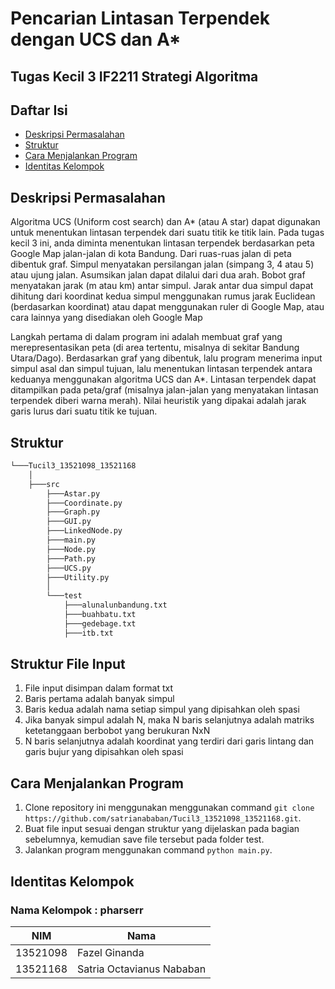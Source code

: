 # Pencarian Lintasan Terpendek dengan UCS dan A*
## Tugas Kecil 3 IF2211 Strategi Algoritma

## Daftar Isi
* [Deskripsi Permasalahan](#deskripsi-permasalahan)
* [Struktur](#struktur)
* [Cara Menjalankan Program](#cara-menjalankan-program)
* [Identitas Kelompok](#identitas-kelompok)

## Deskripsi Permasalahan
Algoritma UCS (Uniform cost search) dan A* (atau A star) dapat digunakan untuk menentukan
lintasan terpendek dari suatu titik ke titik lain. Pada tugas kecil 3 ini, anda diminta menentukan
lintasan terpendek berdasarkan peta Google Map jalan-jalan di kota Bandung. Dari ruas-ruas jalan
di peta dibentuk graf. Simpul menyatakan persilangan jalan (simpang 3, 4 atau 5) atau ujung jalan.
Asumsikan jalan dapat dilalui dari dua arah. Bobot graf menyatakan jarak (m atau km) antar simpul.
Jarak antar dua simpul dapat dihitung dari koordinat kedua simpul menggunakan rumus jarak
Euclidean (berdasarkan koordinat) atau dapat menggunakan ruler di Google Map, atau cara
lainnya yang disediakan oleh Google Map

Langkah pertama di dalam program ini adalah membuat graf yang merepresentasikan peta (di area
tertentu, misalnya di sekitar Bandung Utara/Dago). Berdasarkan graf yang dibentuk, lalu program
menerima input simpul asal dan simpul tujuan, lalu menentukan lintasan terpendek antara
keduanya menggunakan algoritma UCS dan A*. Lintasan terpendek dapat ditampilkan pada
peta/graf (misalnya jalan-jalan yang menyatakan lintasan terpendek diberi warna merah). Nilai
heuristik yang dipakai adalah jarak garis lurus dari suatu titik ke tujuan.

## Struktur
```bash
└───Tucil3_13521098_13521168
    │ 
    ├───src
        ├───Astar.py
        ├───Coordinate.py
        ├───Graph.py
        ├───GUI.py
        ├───LinkedNode.py
        ├───main.py
        ├───Node.py
        ├───Path.py
        ├───UCS.py
        ├───Utility.py
        │ 
        └───test
            ├───alunalunbandung.txt
            ├───buahbatu.txt
            ├───gedebage.txt
            ├───itb.txt
```

## Struktur File Input
1. File input disimpan dalam format txt
2. Baris pertama adalah banyak simpul
3. Baris kedua adalah nama setiap simpul yang dipisahkan oleh spasi
4. Jika banyak simpul adalah N, maka N baris selanjutnya adalah matriks ketetanggaan berbobot yang
berukuran NxN
5. N baris selanjutnya adalah koordinat yang terdiri dari garis lintang dan garis bujur yang dipisahkan
oleh spasi

## Cara Menjalankan Program
1. Clone repository ini menggunakan menggunakan command `git clone https://github.com/satrianababan/Tucil3_13521098_13521168.git`.
2. Buat file input sesuai dengan struktur yang dijelaskan pada bagian sebelumnya, kemudian save file tersebut pada folder test.
3. Jalankan program menggunakan command `python main.py`.

## Identitas Kelompok
### Nama Kelompok : pharserr
| NIM  | Nama |
| ------------- | ------------- |
| 13521098 | Fazel Ginanda |
| 13521168  | Satria Octavianus Nababan  |